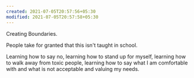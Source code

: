 ```yaml
---
created: 2021-07-05T20:57:56+05:30
modified: 2021-07-05T20:57:58+05:30
---
```


Creating Boundaries.

People take for granted that this isn't taught in school. 

Learning how to say no, learning how to stand up for myself, learning how to walk away from toxic people, learning how to say what I am comfortable with and what is not acceptable and valuing my needs.
